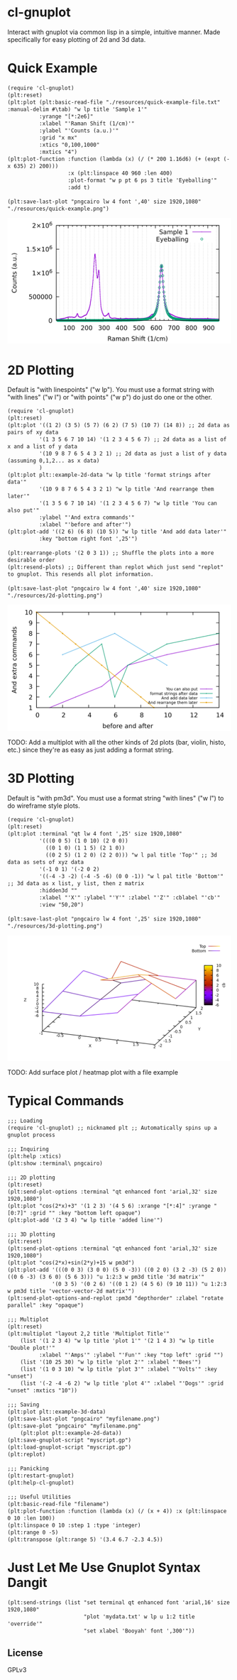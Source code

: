 # cl-gnuplot

Interact with gnuplot via common lisp in a simple, intuitive manner. Made specifically for easy plotting of 2d and 3d data.

# Quick Example
```
(require 'cl-gnuplot)
(plt:reset)
(plt:plot (plt:basic-read-file "./resources/quick-example-file.txt" :manual-delim #\tab) "w lp title 'Sample 1'"
          :yrange "[*:2e6]"
          :xlabel "'Raman Shift (1/cm)'"
          :ylabel "'Counts (a.u.)'"
          :grid "x mx"
          :xtics "0,100,1000"
          :mxtics "4")
(plt:plot-function :function (lambda (x) (/ (* 200 1.16d6) (+ (expt (- x 635) 2) 200)))
                   :x (plt:linspace 40 960 :len 400)
                   :plot-format "w p pt 6 ps 3 title 'Eyeballing'"
                   :add t)
				   
(plt:save-last-plot "pngcairo lw 4 font ',40' size 1920,1080" "./resources/quick-example.png")
```
![quick-example](./resources/quick-example.png "Quick Data Loading and 2D Plotting")

# 2D Plotting
Default is "with linespoints" ("w lp"). You must use a format string with "with lines" ("w l") or "with points" ("w p") do just do one or the other.
```
(require 'cl-gnuplot)
(plt:reset)
(plt:plot '((1 2) (3 5) (5 7) (6 2) (7 5) (10 7) (14 8)) ;; 2d data as pairs of xy data
          '(1 3 5 6 7 10 14) '(1 2 3 4 5 6 7) ;; 2d data as a list of x and a list of y data
          '(10 9 8 7 6 5 4 3 2 1) ;; 2d data as just a list of y data (assuming 0,1,2... as x data)
          )
(plt:plot plt::example-2d-data "w lp title 'format strings after data'"
          '(10 9 8 7 6 5 4 3 2 1) "w lp title 'And rearrange them later'"
          '(1 3 5 6 7 10 14) '(1 2 3 4 5 6 7) "w lp title 'You can also put'"
          :ylabel "'And extra commands'"
          :xlabel "'before and after'")
(plt:plot-add '((2 6) (6 8) (10 5)) "w lp title 'And add data later'"
          :key "bottom right font ',25'")
		  
(plt:rearrange-plots '(2 0 3 1)) ;; Shuffle the plots into a more desirable order
(plt:resend-plots) ;; Different than replot which just send "replot" to gnuplot. This resends all plot information.

(plt:save-last-plot "pngcairo lw 4 font ',40' size 1920,1080" "./resources/2d-plotting.png")
```
![2d-plotting](./resources/2d-plotting.png "2D Plotting")

TODO: Add a multiplot with all the other kinds of 2d plots (bar, violin, histo, etc.) since they're as easy as just adding a format string.

# 3D Plotting
Default is "with pm3d". You must use a format string "with lines" ("w l") to do wireframe style plots.
```
(require 'cl-gnuplot)
(plt:reset)
(plt:plot :terminal "qt lw 4 font ',25' size 1920,1080"
          '(((0 0 5) (1 0 10) (2 0 0))
            ((0 1 0) (1 1 5) (2 1 0))
            ((0 2 5) (1 2 0) (2 2 0))) "w l pal title 'Top'" ;; 3d data as sets of xyz data
          '(-1 0 1) '(-2 0 2) 
          '((-4 -3 -2) (-4 -5 -6) (0 0 -1)) "w l pal title 'Bottom'" ;; 3d data as x list, y list, then z matrix
          :hidden3d ""
          :xlabel "'X'" :ylabel "'Y'" :zlabel "'Z'" :cblabel "'cb'"
          :view "50,20")

(plt:save-last-plot "pngcairo lw 4 font ',25' size 1920,1080" "./resources/3d-plotting.png")
```
![3d-plotting](./resources/3d-plotting.png "3D Plotting")

TODO: Add surface plot / heatmap plot with a file example

# Typical Commands

```
;;; Loading
(require 'cl-gnuplot) ;; nicknamed plt ;; Automatically spins up a gnuplot process

;;; Inquiring
(plt:help :xtics)
(plt:show :terminal\ pngcairo)

;;; 2D plotting
(plt:reset)
(plt:send-plot-options :terminal "qt enhanced font 'arial,32' size 1920,1080")
(plt:plot "cos(2*x)+3" '(1 2 3) '(4 5 6) :xrange "[*:4]" :yrange "[0:7]" :grid "" :key "bottom left opaque")
(plt:plot-add '(2 3 4) "w lp title 'added line'")

;;; 3D plotting
(plt:reset)
(plt:send-plot-options :terminal "qt enhanced font 'arial,32' size 1920,1080")
(plt:plot "cos(2*x)+sin(2*y)+15 w pm3d")
(plt:plot-add '(((0 0 3) (3 0 0) (5 0 -3)) ((0 2 0) (3 2 -3) (5 2 0)) ((0 6 -3) (3 6 0) (5 6 3))) "u 1:2:3 w pm3d title '3d matrix'"
              '(0 3 5) '(0 2 6) '((0 1 2) (4 5 6) (9 10 11)) "u 1:2:3 w pm3d title 'vector-vector-2d matrix'")
(plt:send-plot-options-and-replot :pm3d "depthorder" :zlabel "rotate parallel" :key "opaque")

;;; Multiplot
(plt:reset)
(plt:multiplot "layout 2,2 title 'Multiplot Title'"
	(list '(1 2 3 4) "w lp title 'plot 1'" '(2 1 4 3) "w lp title 'Double plot!'"
          :xlabel "'Amps'" :ylabel "'Fun'" :key "top left" :grid "")
	(list '(10 25 30) "w lp title 'plot 2'" :xlabel "'Bees'")
	(list '(1 0 3 10) "w lp title 'plot 3'" :xlabel "'Volts'" :key "unset")
	(list '(-2 -4 -6 2) "w lp title 'plot 4'" :xlabel "'Dogs'" :grid "unset" :mxtics "10"))
							 
;;; Saving
(plt:plot plt::example-3d-data)
(plt:save-last-plot "pngcairo" "myfilename.png")
(plt:save-plot "pngcairo" "myfilename.png"
    (plt:plot plt::example-2d-data))
(plt:save-gnuplot-script "myscript.gp")
(plt:load-gnuplot-script "myscript.gp")
(plt:replot)

;;; Panicking
(plt:restart-gnuplot)
(plt:help-cl-gnuplot)

;;; Useful Utilities
(plt:basic-read-file "filename")
(plt:plot-function :function (lambda (x) (/ (x + 4)) :x (plt:linspace 0 10 :len 100))
(plt:linspace 0 10 :step 1 :type 'integer)
(plt:range 0 -5)
(plt:transpose (plt:range 5) '(3.4 6.7 -2.3 4.5))
```

# Just Let Me Use Gnuplot Syntax Dangit
```
(plt:send-strings (list "set terminal qt enhanced font 'arial,16' size 1920,1080"
                        "plot 'mydata.txt' w lp u 1:2 title 'override'"
                        "set xlabel 'Booyah' font ',300'"))
```

## License

GPLv3
